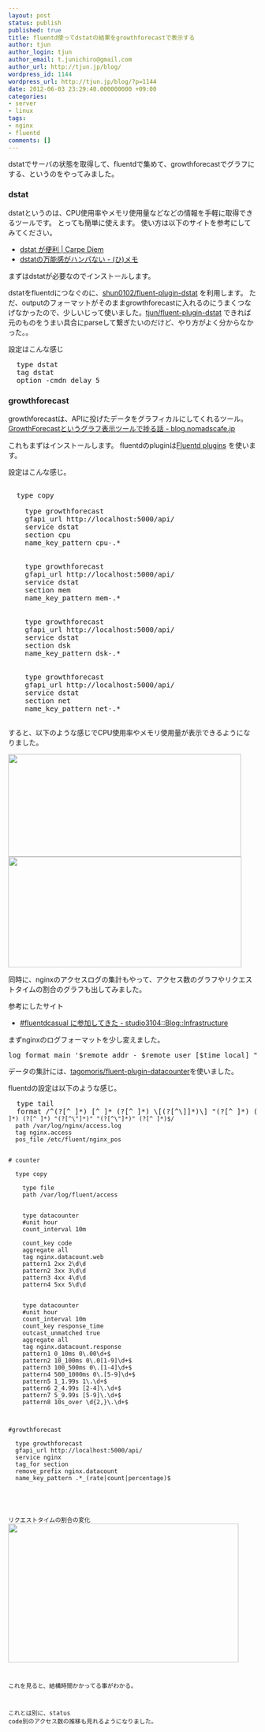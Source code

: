 ```yaml
---
layout: post
status: publish
published: true
title: fluentd使ってdstatの結果をgrowthforecastで表示する
author: tjun
author_login: tjun
author_email: t.junichiro@gmail.com
author_url: http://tjun.jp/blog/
wordpress_id: 1144
wordpress_url: http://tjun.jp/blog/?p=1144
date: 2012-06-03 23:29:40.000000000 +09:00
categories:
- server
- linux
tags:
- nginx
- fluentd
comments: []
---
```

dstatでサーバの状態を取得して、fluentdで集めて、growthforecastでグラフにする、というのをやってみました。

<h3>dstat</h3>
dstatというのは、CPU使用率やメモリ使用量などなどの情報を手軽に取得できるツールです。
とっても簡単に使えます。
使い方は以下のサイトを参考にしてみてください。
<ul>
	<li><a href="http://www.sssg.org/blogs/naoya/archives/1554">dstat が便利 | Carpe Diem</a></li>
	<li><a href="http://d.hatena.ne.jp/hirose31/20120229/1330501968">dstatの万能感がハンパない - (ひ)メモ</a></li>
</ul>
まずはdstatが必要なのでインストールします。

dstatをfluentdにつなぐのに、<a href="https://github.com/shun0102/fluent-plugin-dstat">shun0102/fluent-plugin-dstat</a> を利用します。
ただ、outputのフォーマットがそのままgrowthforecastに入れるのにうまくつなげなかったので、少しいじって使いました。<a href="https://github.com/tjun/fluent-plugin-dstat">tjun/fluent-plugin-dstat</a>
できれば元のものをうまい具合にparseして繋ぎたいのだけど、やり方がよく分からなかった。。

設定はこんな感じ
<pre>
  type dstat
  tag dstat
  option -cmdn delay 5
</pre>


<h3>growthforecast</h3>
growthforecastは、APIに投げたデータをグラフィカルにしてくれるツール。
<a href="http://blog.nomadscafe.jp/2011/12/growthforecast.html">GrowthForecastというグラフ表示ツールで捗る話 - blog.nomadscafe.jp</a>

これもまずはインストールします。
fluentdのpluginは<a href="http://fluentd.org/plugin/">Fluentd plugins</a> を使います。

設定はこんな感じ。
<pre><match dstat>
  type copy
  <store>
    type growthforecast
    gfapi_url http://localhost:5000/api/
    service dstat
    section cpu
    name_key_pattern cpu-.*
  </store>
  <store>
    type growthforecast
    gfapi_url http://localhost:5000/api/
    service dstat
    section mem
    name_key_pattern mem-.*
  </store>
  <store>
    type growthforecast
    gfapi_url http://localhost:5000/api/
    service dstat
    section dsk
    name_key_pattern dsk-.*
  </store>
  <store>
    type growthforecast
    gfapi_url http://localhost:5000/api/
    service dstat
    section net
    name_key_pattern net-.*
  </store>
</match></pre>
すると、以下のような感じでCPU使用率やメモリ使用量が表示できるようになりました。

<a href="http://tjun.jp/blog/2012/06/fluentd-dstat-growthforecast/growthforecast-cpu/" rel="attachment wp-att-1150"><img src="http://tjun.jp/blog/wp-content/uploads/2012/06/GrowthForecast-cpu.jpg" alt="" title="GrowthForecast-cpu" width="472" height="208" class="aligncenter size-full wp-image-1150" /></a>
<a href="http://tjun.jp/blog/2012/06/fluentd-dstat-growthforecast/growthforecast-mem/" rel="attachment wp-att-1151"><img src="http://tjun.jp/blog/wp-content/uploads/2012/06/GrowthForecast-mem.jpg" alt="" title="GrowthForecast-mem" width="473" height="224" class="aligncenter size-full wp-image-1151" /></a>

同時に、nginxのアクセスログの集計もやって、アクセス数のグラフやリクエストタイムの割合のグラフも出してみました。

参考にしたサイト
<ul>
	<li><a href="http://d.hatena.ne.jp/studio3104/20120523/1337769639">#fluentdcasual に参加してきた - studio3104::Blog::Infrastructure</a></li>
</ul>

まずnginxのログフォーマットを少し変えました。
<pre>log_format main '$remote_addr - $remote_user [$time_local] "$request" $status $body_bytes_sent "$http_referer" "$http_user_agent" $request_time';</pre>

データの集計には、<a href="https://github.com/tagomoris/fluent-plugin-datacounter">tagomoris/fluent-plugin-datacounter</a>を使いました。

fluentdの設定は以下のような感じ。
<pre>
  type tail
  format /^(?<host>[^ ]*) [^ ]* (?<user>[^ ]*) \[(?<reqtime>[^\]]*)\] "(?<method>[^ ]*) (?<path>[^ ]*) [^\"]*" (?<code>[^ ]*) (?<size>[^ ]*) "(?<referer>[^\"]*)" "(?<agent>[^\"]*)" (?<response_time>[^ ]*)$/
  path /var/log/nginx/access.log
  tag nginx.access
  pos_file /etc/fluent/nginx_pos


# counter
<match nginx.access>
  type copy
  <store>
    type file
    path /var/log/fluent/access
  </store>
  <store>
    type datacounter
    #unit hour
    count_interval 10m

    count_key code
    aggregate all
    tag nginx.datacount.web
    pattern1 2xx 2\d\d
    pattern2 3xx 3\d\d
    pattern3 4xx 4\d\d
    pattern4 5xx 5\d\d
  </store>
  <store>
    type datacounter
    #unit hour
    count_interval 10m
    count_key response_time
    outcast_unmatched true
    aggregate all
    tag nginx.datacount.response
    pattern1 0_10ms 0\.00\d+$
    pattern2 10_100ms 0\.0[1-9]\d+$
    pattern3 100_500ms 0\.[1-4]\d+$
    pattern4 500_1000ms 0\.[5-9]\d+$
    pattern5 1_1.99s 1\.\d+$
    pattern6 2_4.99s [2-4]\.\d+$
    pattern7 5_9.99s [5-9]\.\d+$
    pattern8 10s_over \d{2,}\.\d+$
  </store>
</match>

#growthforecast
<match nginx.datacount.**>
  type growthforecast
  gfapi_url http://localhost:5000/api/
  service nginx
  tag_for section
  remove_prefix nginx.datacount
  name_key_pattern .*_(rate|count|percentage)$
</match>
</pre>

リクエストタイムの割合の変化
<a href="http://tjun.jp/blog/2012/06/fluentd-dstat-growthforecast/growthforecast-request/" rel="attachment wp-att-1152"><img src="http://tjun.jp/blog/wp-content/uploads/2012/06/GrowthForecast-request.jpg" alt="" title="GrowthForecast-request" width="467" height="281" class="aligncenter size-full wp-image-1152" /></a>

これを見ると、結構時間かかってる事がわかる。

これとは別に、status code別のアクセス数の推移も見れるようになりました。
